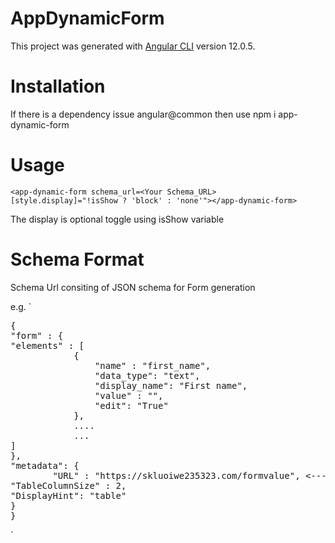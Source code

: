 # AppDynamicForm

This project was generated with [Angular CLI](https://github.com/angular/angular-cli) version 12.0.5.

# Installation
If there is a dependency issue angular@common then use
npm i app-dynamic-form


# Usage
`<app-dynamic-form schema_url=<Your Schema_URL> [style.display]="!isShow ? 'block' : 'none'"></app-dynamic-form>`

The display is optional toggle using isShow variable


# Schema Format

Schema Url consiting of JSON schema for Form generation

e.g.
`
<pre>{
"form" : {
"elements" : [
            {
                "name" : "first_name",
                "data_type": "text",
                "display_name": "First name",
                "value" : "",
                "edit": "True"
            },
            ....
            ... 
]
},
"metadata": {
        "URL" : "https://skluoiwe235323.com/formvalue", <----- Submit Url
"TableColumnSize" : 2,
"DisplayHint": "table"
}
}
</pre>
`